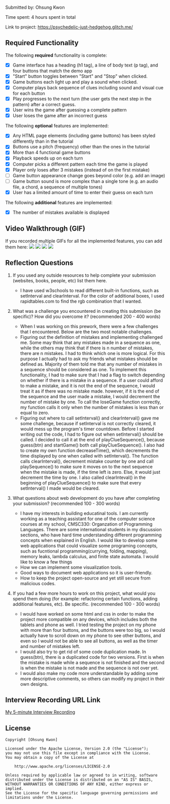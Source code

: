 Submitted by: Ohsung Kwon

Time spent: 4 hours spent in total

Link to project: https://psychedelic-just-hedgehog.glitch.me/

## Required Functionality

The following **required** functionality is complete:

* [x] Game interface has a heading (h1 tag), a line of body text (p tag), and four buttons that match the demo app
* [x] "Start" button toggles between "Start" and "Stop" when clicked. 
* [x] Game buttons each light up and play a sound when clicked. 
* [x] Computer plays back sequence of clues including sound and visual cue for each button
* [x] Play progresses to the next turn (the user gets the next step in the pattern) after a correct guess. 
* [x] User wins the game after guessing a complete pattern
* [x] User loses the game after an incorrect guess

The following **optional** features are implemented:

* [x] Any HTML page elements (including game buttons) has been styled differently than in the tutorial
* [x] Buttons use a pitch (frequency) other than the ones in the tutorial
* [x] More than 4 functional game buttons
* [x] Playback speeds up on each turn
* [x] Computer picks a different pattern each time the game is played
* [x] Player only loses after 3 mistakes (instead of on the first mistake)
* [ ] Game button appearance change goes beyond color (e.g. add an image)
* [ ] Game button sound is more complex than a single tone (e.g. an audio file, a chord, a sequence of multiple tones)
* [x] User has a limited amount of time to enter their guess on each turn

The following **additional** features are implemented:

- [x] The number of mistakes available is displayed

## Video Walkthrough (GIF)

If you recorded multiple GIFs for all the implemented features, you can add them here:
![](gif1-link-here)
![](gif2-link-here)
![](gif3-link-here)
![](gif4-link-here)

## Reflection Questions
1. If you used any outside resources to help complete your submission (websites, books, people, etc) list them here. 
    - I have used w3schools to read different built-in functions, such as setInterval and clearInterval. For the color of additional boxes, I used rapidtables.com to find the rgb combination that I wanted.

2. What was a challenge you encountered in creating this submission (be specific)? How did you overcome it? (recommended 200 - 400 words) 
    - When I was working on this prework, there were a few challenges that I encountered. Below are the two most notable challenges.
    - Figuring out the definition of mistakes and implementing challenged me. Some may think that any mistakes made in a sequence as one, while the others may think that if there is n number of mistakes, there are n mistakes. I had to think which one is more logical. For this purpose I actually had to ask my friends what mistakes should be defined as. Majority of them told me that any number of mistakes in a sequence should be considered as one. To implement this functionality, I had to make sure that I had a flag to switch depending on whether if there is a mistake in a sequence. If a user could afford to make a mistake, and it is not the end of the sequence, I would treat it as if there was no mistake made. however, if it is the end of the sequence and the user made a mistake, I would decrement the number of mistake by one. To call the loseGame function correctly, my function calls it only when the number of mistakes is less than or equal to zero.
    - Figuring out where to call setInterval() and clearInterval() gave me some challenge, because if setInterval is not correctly cleared, it would mess up the program's timer countdown. Before I started writing out the code, I had to figure out when setInterval() should be called. I decided to call it at the end of playClueSequence(), because guess(btn) and startGame() both call playClueSequence(). I also had to create my own function decreaseTime(), which decrements the time displayed by one when called with setInterval(). The function calls clearInterval(), decrement mistake counter by one and call playSequence() to make sure it moves on to the next sequence when the mistake is made, if the time left is zero. Else, it would just decrement the time by one. I also called clearInteval() in the beginning of playClueSequence() to make sure that every setInterval() I made would be cleared.

3. What questions about web development do you have after completing your submission? (recommended 100 - 300 words) 
    - I have my interests in building educatinal tools. I am currently working as a teaching assistant for one of the computer science courses at my school, CMSC330: Organzation of Programming Languages. There are some international students in my discussion sections, who have hard time understanding different programming concepts when explained in English. I would like to develop some web applications that could visualize some programing concepts, such as fucntional programming(currying, folding, mapping), memory leaks, lambda calculus, and finite state automata. I would like to know a few things
    - How we can implement some visualization tools.
    - Good ways to document web applications so it is user-friendly.
    - How to keep the project open-source and yet still secure from malicious codes.

4. If you had a few more hours to work on this project, what would you spend them doing (for example: refactoring certain functions, adding additional features, etc). Be specific. (recommended 100 - 300 words) 
    - I would have worked on some html and css in order to make the project more compatible on any devices, which includes both the tablets and phone as well. I tried testing the project on my phone with more than four buttons, and the buttons were too big, so I would actually have to scroll down on my phone to see other buttons, and even so I would not be able to see all buttons, as well as the timer and number of mistakes left.
    - I would also try to get rid of some code duplication made. In guess(btn), there is a duplicated code for two versions. First is when the mistake is made while a sequence is not finished and the second is when the mistake is not made and the sequence is not over yet.
    - I would also make my code more understandable by adding some more descriptive comments, so others can modify my project in their own designs.



## Interview Recording URL Link

[My 5-minute Interview Recording](your-link-here)


## License

    Copyright [Ohsung Kwon]

    Licensed under the Apache License, Version 2.0 (the "License");
    you may not use this file except in compliance with the License.
    You may obtain a copy of the License at

        http://www.apache.org/licenses/LICENSE-2.0

    Unless required by applicable law or agreed to in writing, software
    distributed under the License is distributed on an "AS IS" BASIS,
    WITHOUT WARRANTIES OR CONDITIONS OF ANY KIND, either express or implied.
    See the License for the specific language governing permissions and
    limitations under the License.
